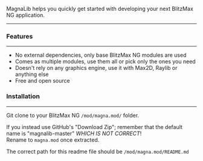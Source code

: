 MagnaLib helps you quickly get started with developing your next BlitzMax NG application.

---

### Features
--------
* No external dependencies, only base BlitzMax NG modules are used
* Comes as multiple modules, use them all or pick only the ones you need
* Doesn't rely on any graphics engine, use it with Max2D, Raylib or anything else
* Free and open source

### Installation
--------
Git clone to your BlitzMax NG `/mod/magna.mod/` folder.

If you instead use GitHub's "Download Zip"; remember that the default name is "magnalib-master" _WHICH IS NOT CORRECT_!\
Rename to `magna.mod` once extracted.

The correct path for this readme file should be `/mod/magna.mod/README.md`
